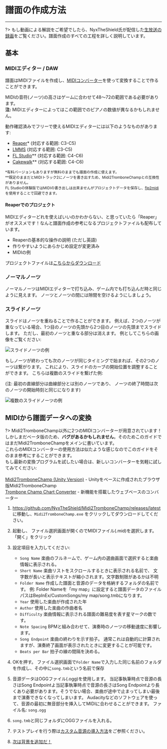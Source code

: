 # 譜面の作成方法
---

?> もし動画による解説をご希望でしたら、NyxTheShield氏が配信した[生放送の録画](https://www.youtube.com/watch?v=ig27SlJveGs)をご覧ください。譜面作成のすべての工程を詳しく説明しています。

## 基本
### MIDIエディター / DAW
譜面はMIDIファイルを作成し、[MIDIコンバーター](#converting-midi-to-map-file)を使って変換することで作ることができます。

MIDIの音符(ノーツ)の高さはゲームに合わせて48～72の範囲である必要があります。<br>**注:** MIDIエディターによってはこの範囲でのピアノの数値が異なるかもしれません。

動作確認済みでフリーで使えるMIDIエディターには以下のようなものがあります:
- [Reaper](https://www.reaper.fm/download.php)* (対応する範囲: C3-C5)
- [LMMS](https://lmms.io/download#windows) (対応する範囲: C3-C5)
- [FL Studio](https://www.image-line.com/fl-studio-download/)*† (対応する範囲: C4-C6)
- [Cakewalk](https://www.bandlab.com/products/cakewalk)** (対応する範囲: C4-C6)

<sub>*有料バージョンもありますが無料のままでも譜面の作成に使えます。</sub><br> <sub>**既定のままだとMIDIトラック2にノーツを書き出すため、Midi2TromboneChampとの互換性がありません。</sub><br> <sub>FL Studioの体験版ではMIDIの書き出しは出来ませんがプロジェクトデータを保存し、<a href="https://github.com/Kaydax/flp2midi/releases/latest">flp2midi</a> を使用することで回避できます。</p>

<h4 spaces-before="0">
  Reaperでのプロジェクト
</h4>

<p spaces-before="0">
  MIDIエディターどれを使えばいいのかわからない、と思っていたら「Reaper」がオススメです！なんと譜面作成の参考になるプロジェクトファイルも配布しています。
</p>

<ul>
  <li>
    Reaperの基本的な操作の説明 (ただし英語)
  </li>
  <li>
    作りやすいようにあらかじめ設定が変更済み
  </li>
  <li>
    MIDIの例
  </li>
</ul>

<p spaces-before="0">
  プロジェクトファイルは<a href="https://trombone.wiki/docs/files/REAPER_Trombone_Champ_Charting_Template.zip">こちらからダウンロード</a>
</p>

<h3 spaces-before="0">
  ノーマルノーツ
</h3>

<p spaces-before="0">
  ノーマルノーツはMIDIエディターで打ち込み、ゲーム内でも打ち込んだ時と同じように見えます。 ノーツとノーツの間には隙間を空けるようにしましょう。
</p>

<h3 spaces-before="0">
  スライドノーツ
</h3>

<p spaces-before="0">
  スライドはノーツを重ねることで作ることができます。 例えば、2つのノーツが重なっている場合、1つ目のノーツの先頭から2つ目のノーツの先頭までスライドします。 ただし、最初のノーツと重なる部分は消えます。 例としてこちらの画像をご覧ください:
</p>

<p spaces-before="0">
  <img src="../docs/files/slide1.png" alt="スライドノーツの例" />
</p>

<p spaces-before="0">
  もしノーツが終わっても次のノーツが同じタイミングで始まれば、その2つのノーツは繋がります。 これにより、スライドのカーブの開始位置を調整することができます。 こちらは複数のスライドを繋げた例:
</p>

<p spaces-before="0">
  (注: 最初の直線部分は曲線部分とは別のノーツであり、 ノーツの終了時間は次のノーツの開始時刻と同じになります)
</p>

<p spaces-before="0">
  <img src="../docs/files/slide2.png" alt="複数のスライドノーツの例" />
</p>

<h2 spaces-before="0">
  MIDIから譜面データへの変換
</h2>

<p spaces-before="0">
  ?> Midi2TromboneChamp以外に2つのMIDIコンバーターが用意されています！ <br>しかしまだベータ版のため、<strong x-id="1">バグがあるかもしれません</strong>。そのためこのガイドではまだMidi2TromboneChampをメインに書いています。 <br>これらのMIDIコンバーターの使用方法は似たような感じなのでこのガイドをそのまま参考にすることができます。 <br>もし最新の変換プログラムを試したい場合は、新しいコンバーターを気軽に試してみてください: <br><br><a href="https://nyxtheshield.github.io/Midi2TromboneChamp/">Midi2TromboneChamp (Unity Version)</a> - Unityをベースに作成されたブラウザ版Midi2TromboneChamp <br><a href="https://rshieldsprojects.github.io/projects/tccc/">Trombone Champ Chart Converter</a> - 新機能を搭載したウェブベースのコンバーター
</p>

<ol start="1">
  <li>
    <p spaces-before="0">
      <a href="https://github.com/NyxTheShield/Midi2TromboneChamp/releases/latest" x-nc="1">https://github.com/NyxTheShield/Midi2TromboneChamp/releases/latest</a> に移動し、<code>Midi2TromboneChamp.exe</code> をクリックしてダウンロードしてください。
    </p>
  </li>
  
  <li>
    <p spaces-before="0">
      起動し、 ファイル選択画面が開くのでMIDIファイル(.mid)を選択します。 「開く」をクリック
    </p>
  </li>
  
  <li>
    <p spaces-before="0">
      設定項目を入力してください:
    </p>
    <ul>
      <li>
        <code>Song Name</code> 楽曲のフルネームで、ゲーム内の選曲画面で選択すると楽曲情報に表示される。
      </li>
      <li>
        <code>Short Name</code> 楽曲リストをスクロールするときに表示される名前で、 文字数が長いと表示テキストが縮小されます。文字数制限があるかは不明
      </li>
      <li>
        <code>Folder Name</code> 作成した譜面と音源のデータを格納するフォルダの名前です。 例: Folder Nameを「my map」に設定すると譜面データのファイルパスはBepInEx/CustomSongs/my map/song.tmbになります。
      </li>
      <li>
        <code>Year</code> 使用した楽曲が作成された年
      </li>
      <li>
        <code>Author</code> 使用した楽曲の作曲者名
      </li>
      <li>
        <code>Difficulty</code> 楽曲情報に表示される譜面の難易度を表す星マークの数です。
      </li>
      <li>
        <code>Note Spacing</code>  BPMと組み合わせて、演奏時のノーツの移動速度に影響します。
      </li>
      <li>
        <code>Song Endpoint</code> 楽曲の終わりを示す拍子。 通常これは自動的に計算されますが、演奏終了画面が表示されたときに変更することが可能です。
      </li>
      <li>
        <code>Beats per Bar</code> 拍子の線の間隔を決める。
      </li>
    </ul>
  </li>
  
  <li>
    <p spaces-before="0">
      OKを押す。 ファイル選択画面で<code>Folder Name</code>で入力した同じ名前のフォルダを作成し、その中に<code>song.tmb</code>という名前で保存
    </p>
  </li>
  
  <li>
    <p spaces-before="0">
      音源データはOGGファイル(.ogg)を使用します。 当記事執筆時点で音源の長さはSong Endpointよ当記事執筆時点で音源の長さはSong Endpointより長くあり必要があります。そうでない場合、楽曲が途中で止まってしまい最後まで演奏できなくなってしまいます。 Audacityなどのソフトウェアを使って、音源の最初に無音部分を挿入してMIDIに合わせることができます。 ファイル名: <code>song.ogg</code>
    </p>
  </li>
  
  <li>
    <p spaces-before="0">
      <code>song.tmb</code>と同じフォルダにOGGファイルを入れる。
    </p>
  </li>
  
  <li>
    <p spaces-before="0">
      テストプレイを行う際は<a href="installing-songs">カスタム音源の導入方法</a>をご参照ください。
    </p>
  </li>
  
  <li>
    <p spaces-before="0">
      <a href="chart-backgrounds">次は背景を追加だ！</a>
    </p>
  </li>
</ol>